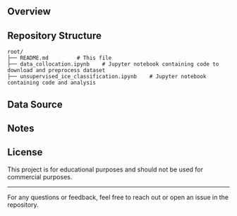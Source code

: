 ## Overview


## Repository Structure
```
root/
├── README.md         # This file
├── data_collocation.ipynb    # Jupyter notebook containing code to download and preprocess dataset
├── unsupervised_ice_classification.ipynb    # Jupyter notebook containing code and analysis
```

## Data Source


## Notes

  
## License
This project is for educational purposes and should not be used for commercial purposes. 

---

For any questions or feedback, feel free to reach out or open an issue in the repository.
